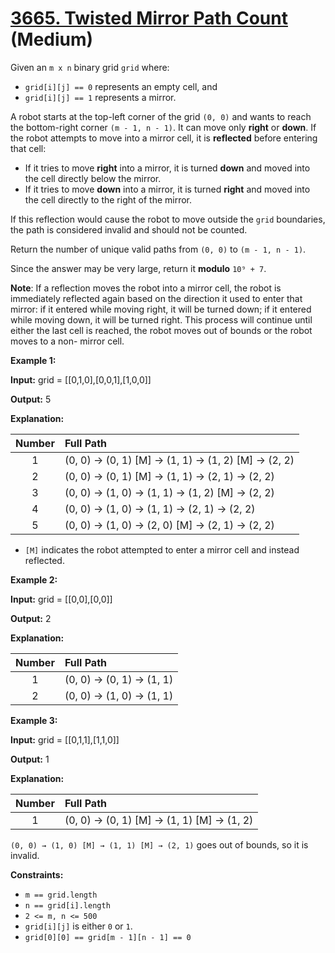 # [3665. Twisted Mirror Path Count][link] (Medium)

[link]: https://leetcode.com/contest/biweekly-contest-164/problems/twisted-mirror-path-count/

Given an `m x n` binary grid `grid` where:

- `grid[i][j] == 0` represents an empty cell, and
- `grid[i][j] == 1` represents a mirror.

A robot starts at the top-left corner of the grid `(0, 0)` and wants to reach the bottom-right corner
`(m - 1, n - 1)`. It can move only **right** or **down**. If the robot attempts to move into a mirror
cell, it is **reflected** before entering that cell:

- If it tries to move **right** into a mirror, it is turned **down** and moved into the cell directly
below the mirror.
- If it tries to move **down** into a mirror, it is turned **right** and moved into the cell directly
to the right of the mirror.

If this reflection would cause the robot to move outside the `grid` boundaries, the path is
considered invalid and should not be counted.

Return the number of unique valid paths from `(0, 0)` to `(m - 1, n - 1)`.

Since the answer may be very large, return it **modulo** `10⁹ + 7`.

**Note**: If a reflection moves the robot into a mirror cell, the robot is immediately reflected
again based on the direction it used to enter that mirror: if it entered while moving right, it will
be turned down; if it entered while moving down, it will be turned right. This process will continue
until either the last cell is reached, the robot moves out of bounds or the robot moves to a non-
mirror cell.

**Example 1:**

**Input:** grid = \[\[0,1,0\],\[0,0,1\],\[1,0,0\]\]

**Output:** 5

**Explanation:**

| Number | Full Path |
| :-: | :-- |
| 1 | (0, 0) → (0, 1) \[M\] → (1, 1) → (1, 2) \[M\] → (2, 2) |
| 2 | (0, 0) → (0, 1) \[M\] → (1, 1) → (2, 1) → (2, 2) |
| 3 | (0, 0) → (1, 0) → (1, 1) → (1, 2) \[M\] → (2, 2) |
| 4 | (0, 0) → (1, 0) → (1, 1) → (2, 1) → (2, 2) |
| 5 | (0, 0) → (1, 0) → (2, 0) \[M\] → (2, 1) → (2, 2) |

- `[M]` indicates the robot attempted to enter a mirror cell and instead reflected.

**Example 2:**

**Input:** grid = \[\[0,0\],\[0,0\]\]

**Output:** 2

**Explanation:**

| Number | Full Path |
| :-: | :-- |
| 1 | (0, 0) → (0, 1) → (1, 1) |
| 2 | (0, 0) → (1, 0) → (1, 1) |

**Example 3:**

**Input:** grid = \[\[0,1,1\],\[1,1,0\]\]

**Output:** 1

**Explanation:**

| Number | Full Path |
| :-: | :-- |
| 1 | (0, 0) → (0, 1) \[M\] → (1, 1) \[M\] → (1, 2) |

`(0, 0) → (1, 0) [M] → (1, 1) [M] → (2, 1)` goes out of bounds, so it is invalid.

**Constraints:**

- `m == grid.length`
- `n == grid[i].length`
- `2 <= m, n <= 500`
- `grid[i][j]` is either `0` or `1`.
- `grid[0][0] == grid[m - 1][n - 1] == 0`
